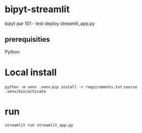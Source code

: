 # bipyt-streamlit

bipyt par 101 - test deploy streamlit_app.py

## prerequisities
Python

# Local install
`python -m venv .venv`
`pip install -r requirements.txt`
`source .venv/bin/activate`

# run
`streamlit run streamlit_app.py`
